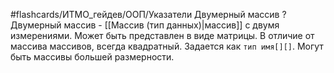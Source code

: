 #flashcards/ИТМО_гейдев/ООП/Указатели
Двумерный массив
?
Двумерный массив - [[Массив (тип данных)|массив]] с двумя измерениями. Может быть представлен в виде матрицы. В отличие от массива массивов, всегда квадратный. Задается как `тип имя[][]`.
Могут быть массивы большей размерности.
